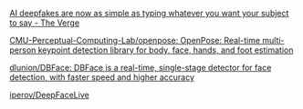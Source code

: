 [AI deepfakes are now as simple as typing whatever you want your subject to say - The Verge](https://www-theverge-com.cdn.ampproject.org/v/s/www.theverge.com/platform/amp/2019/6/10/18659432/deepfake-ai-fakes-tech-edit-video-by-typing-new-words?amp_js_v=a2&amp_gsa=1#referrer=https%3A%2F%2Fwww.google.com&amp_tf=From%20%251%24s&ampshare=https%3A%2F%2Fwww.theverge.com%2F2019%2F6%2F10%2F18659432%2Fdeepfake-ai-fakes-tech-edit-video-by-typing-new-words)

[CMU-Perceptual-Computing-Lab/openpose: OpenPose: Real-time multi-person keypoint detection library for body, face, hands, and foot estimation](https://github.com/CMU-Perceptual-Computing-Lab/openpose)

[dlunion/DBFace: DBFace is a real-time, single-stage detector for face detection, with faster speed and higher accuracy](https://github.com/dlunion/DBFace)

[iperov/DeepFaceLive](https://github.com/iperov/DeepFaceLive)
